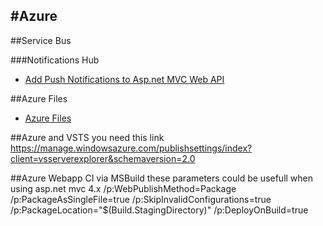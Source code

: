 #Azure
-----------------------------------------

##Service Bus

###Notifications Hub
- [Add Push Notifications to Asp.net MVC Web API](https://azure.microsoft.com/en-us/documentation/articles/notification-hubs-aspnet-backend-windows-dotnet-notify-users/)

##Azure Files
- [Azure Files](https://www.petri.com/configure-a-file-share-using-azure-files)

##Azure and VSTS you need this link
https://manage.windowsazure.com/publishsettings/index?client=vsserverexplorer&schemaversion=2.0

##Azure Webapp CI via MSBuild these parameters could be usefull when using asp.net mvc 4.x 
/p:WebPublishMethod=Package /p:PackageAsSingleFile=true /p:SkipInvalidConfigurations=true /p:PackageLocation="$(Build.StagingDirectory)" /p:DeployOnBuild=true
